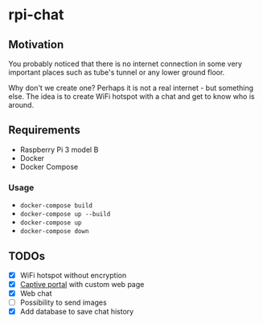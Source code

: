 # rpi-chat

## Motivation
You probably noticed that there is no internet connection in some very important places such as tube's tunnel or any lower ground floor.

Why don't we create one? Perhaps it is not a real internet - but something else. The idea is to create WiFi hotspot with a chat and get to know who is around.

## Requirements
- Raspberry Pi 3 model B
- Docker
- Docker Compose

### Usage

- `docker-compose build`
- `docker-compose up --build`
- `docker-compose up`
- `docker-compose down`

## TODOs
- [X] WiFi hotspot without encryption
- [X] [Captive portal](https://en.wikipedia.org/wiki/Captive_portal) with custom web page
- [X] Web chat
- [ ] Possibility to send images
- [X] Add database to save chat history

